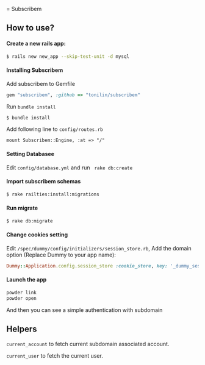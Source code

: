 = Subscribem

## How to use?

#### Create a new rails app:

```bash
$ rails new new_app --skip-test-unit -d mysql
```

#### Installing Subscribem

Add subscribem to Gemfile

```ruby
gem "subscribem", :github => "tonilin/subscribem"
```

Run `bundle install`

```bash
$ bundle install
```

Add following line to `config/routes.rb`

```
mount Subscribem::Engine, :at => "/"
```

#### Setting Databasee

Edit `config/database.yml` and run ` rake db:create`

#### Import subscribem schemas

```bash
$ rake railties:install:migrations
```

#### Run migrate

```bash
$ rake db:migrate
```

#### Change cookies setting

Edit `/spec/dummy/config/initializers/session_store.rb`, Add the domain option (Replace Dummy to your app name):

```ruby
Dummy::Application.config.session_store :cookie_store, key: '_dummy_session', domain: "example.com"
```


#### Launch the app

```bash
powder link 
powder open
```

And then you can see a simple authentication with subdomain

## Helpers

`current_account` to fetch current subdomain associated account.

`current_user` to fetch the current user.









